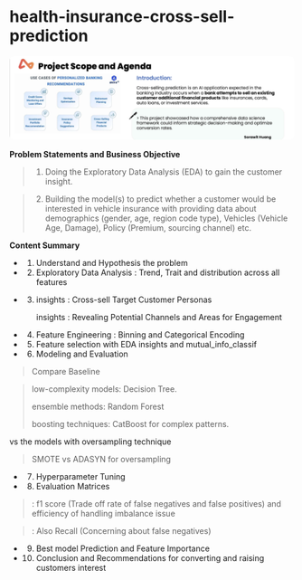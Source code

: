# health-insurance-cross-sell-prediction
<img src="https://raw.githubusercontent.com/joesrwt/ML_vehicle-insurance-cross-sell-prediction/main/Image 5-7-2568 BE at 15.53.jpeg" style="max-width:100%; border-radius:8px;">

**Problem Statements and Business Objective**
>1. Doing the Exploratory Data Analysis (EDA) to gain the customer insight.

> 2. Building the model(s) to predict whether a customer would be interested in vehicle insurance with providing data about demographics (gender, age, region code type), Vehicles (Vehicle Age, Damage), Policy (Premium, sourcing channel) etc.


**Content Summary**

- 1) Understand and Hypothesis the problem

- 2) Exploratory Data Analysis : Trend, Trait and distribution across all features

- 3) insights : Cross-sell Target Customer Personas

     insights : Revealing Potential Channels and Areas for Engagement

- 4) Feature Engineering : Binning and Categorical Encoding

- 5) Feature selection with EDA insights and mutual_info_classif

- 6) Modeling and Evaluation

> Compare Baseline

> low-complexity models: Decision Tree.
> 
> ensemble methods: Random Forest
>
> boosting techniques: CatBoost for complex patterns.

vs the models with oversampling technique

> SMOTE vs ADASYN for oversampling

- 7) Hyperparameter Tuning

- 8) Evaluation Matrices

> : f1 score (Trade off rate of false negatives and false positives) and efficiency of handling imbalance issue

> : Also Recall (Concerning about false negatives)

- 9) Best model Prediction and Feature Importance

- 10) Conclusion and Recommendations for converting and raising customers interest
